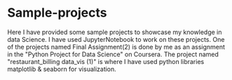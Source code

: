 # Sample-projects
Here I have provided some sample projects to showcase my knowledge in data Science. I have used JupyterNotebook to work on these projects. 
One of the projects named Final Assignment(2) is done by me as an assignment in the "Python Project for Data Science" on Coursera.
The project named "restaurant_billing data_vis (1)" is where I have used python libraries matplotlib & seaborn for visualization.
